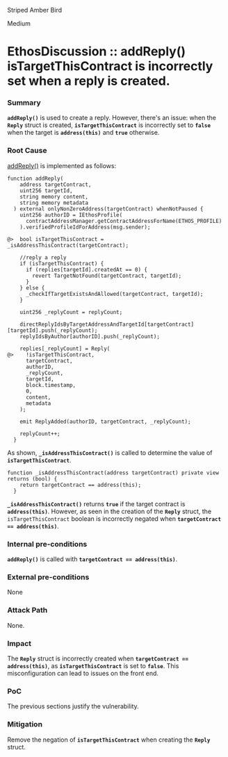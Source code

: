 Striped Amber Bird

Medium

# EthosDiscussion :: addReply() isTargetThisContract is incorrectly set when a reply is created.

### Summary

**`addReply()`** is used to create a reply. However, there's an issue: when the **`Reply`** struct is created, **`isTargetThisContract`** is incorrectly set to **`false`** when the target is **`address(this)`** and **`true`** otherwise.

### Root Cause

[addReply()](https://github.com/sherlock-audit/2024-10-ethos-network/blob/db37b9dc2b792e245eb683d8a956bcb7ef2f1a27/ethos/packages/contracts/contracts/EthosReview.sol#L173-L219) is implemented as follows:
```Solidity
function addReply(
    address targetContract,
    uint256 targetId,
    string memory content,
    string memory metadata
  ) external onlyNonZeroAddress(targetContract) whenNotPaused {
    uint256 authorID = IEthosProfile(
      contractAddressManager.getContractAddressForName(ETHOS_PROFILE)
    ).verifiedProfileIdForAddress(msg.sender);

@>  bool isTargetThisContract = _isAddressThisContract(targetContract);

    //reply a reply
    if (isTargetThisContract) {
      if (replies[targetId].createdAt == 0) {
        revert TargetNotFound(targetContract, targetId);
      }
    } else {
      _checkIfTargetExistsAndAllowed(targetContract, targetId);
    }

    uint256 _replyCount = replyCount;

    directReplyIdsByTargetAddressAndTargetId[targetContract][targetId].push(_replyCount);
    replyIdsByAuthor[authorID].push(_replyCount);

    replies[_replyCount] = Reply(
@>    !isTargetThisContract, 
      targetContract,
      authorID,
      _replyCount,
      targetId,
      block.timestamp,
      0,
      content,
      metadata
    );

    emit ReplyAdded(authorID, targetContract, _replyCount);

    replyCount++;
  }
```
As shown, **`_isAddressThisContract()`** is called to determine the value of **`isTargetThisContract`**.
```Solidity
function _isAddressThisContract(address targetContract) private view returns (bool) {
    return targetContract == address(this);
  }
```
**`_isAddressThisContract()`** returns **`true`** if the target contract is **`address(this)`**. However, as seen in the creation of the **`Reply`** struct, the `isTargetThisContract` boolean is incorrectly negated when **`targetContract == address(this)`**.


### Internal pre-conditions

**`addReply()`** is called with **`targetContract == address(this)`**.

### External pre-conditions

None

### Attack Path

None.

### Impact

The **`Reply`** struct is incorrectly created when **`targetContract == address(this)`**, as **`isTargetThisContract`** is set to **`false`**. This misconfiguration can lead to issues on the front end.

### PoC

The previous sections justify the vulnerability.

### Mitigation

Remove the negation of  **`isTargetThisContract`** when creating the **`Reply`** struct.